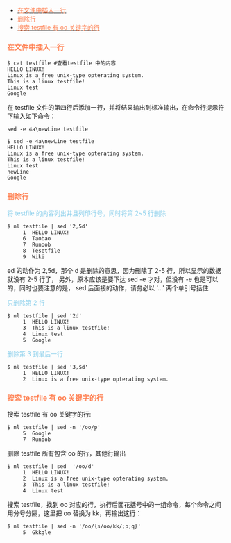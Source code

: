 - [<font color="coral">在文件中插入一行</font>](#font-colorcoral在文件中插入一行font)
- [<font color="coral">删除行</font>](#font-colorcoral删除行font)
- [<font color="coral">搜索 testfile 有 oo 关键字的行</font>](#font-colorcoral搜索-testfile-有-oo-关键字的行font)


### <font color="coral">在文件中插入一行</font>
```
$ cat testfile #查看testfile 中的内容  
HELLO LINUX!  
Linux is a free unix-type opterating system.  
This is a linux testfile!  
Linux test 
Google
```
在 testfile 文件的第四行后添加一行，并将结果输出到标准输出，在命令行提示符下输入如下命令： 
```
sed -e 4a\newLine testfile 
```
```
$ sed -e 4a\newLine testfile 
HELLO LINUX!  
Linux is a free unix-type opterating system.  
This is a linux testfile!  
Linux test 
newLine
Google
```

### <font color="coral">删除行</font>
<font color="skyblue">将 testfile 的内容列出并且列印行号，同时将第 2~5 行删除</font>
```
$ nl testfile | sed '2,5d'
     1  HELLO LINUX!  
     6  Taobao
     7  Runoob
     8  Tesetfile
     9  Wiki
```
ed 的动作为 2,5d，那个 d 是删除的意思，因为删除了 2-5 行，所以显示的数据就没有 2-5 行了， 另外，原本应该是要下达 sed -e 才对，但没有 -e 也是可以的，同时也要注意的是， sed 后面接的动作，请务必以 '...' 两个单引号括住

<font color="skyblue">只删除第 2 行</font>
```
$ nl testfile | sed '2d' 
     1  HELLO LINUX!  
     3  This is a linux testfile!  
     4  Linux test 
     5  Google
```

<font color="skyblue">删除第 3 到最后一行</font>
```
$ nl testfile | sed '3,$d' 
     1  HELLO LINUX!  
     2  Linux is a free unix-type opterating system.  
```

### <font color="coral">搜索 testfile 有 oo 关键字的行</font>
搜索 testfile 有 oo 关键字的行:
```
$ nl testfile | sed -n '/oo/p'
     5  Google
     7  Runoob
```
删除 testfile 所有包含 oo 的行，其他行输出
```
$ nl testfile | sed  '/oo/d'
     1  HELLO LINUX!  
     2  Linux is a free unix-type opterating system.  
     3  This is a linux testfile!  
     4  Linux test 
```
搜索 testfile，找到 oo 对应的行，执行后面花括号中的一组命令，每个命令之间用分号分隔，这里把 oo 替换为 kk，再输出这行：
```
$ nl testfile | sed -n '/oo/{s/oo/kk/;p;q}'  
     5  Gkkgle
```
